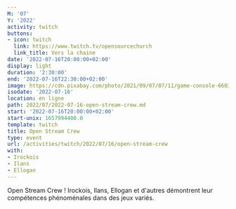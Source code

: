 ```yaml
---
M: '07'
Y: '2022'
activity: twitch
buttons:
- icon: twitch
  link: https://www.twitch.tv/opensourcechurch
  link_title: Vers la chaine
date: '2022-07-16T20:00:00+02:00'
display: light
duration: '2:30:00'
end: '2022-07-16T22:30:00+02:00'
image: https://cdn.pixabay.com/photo/2021/09/07/07/11/game-console-6603120_960_720.jpg
isodate: '2022-07-16'
location: en ligne
path: 2022/07/2022-07-16-open-stream-crew.md
start: '2022-07-16T20:00:00+02:00'
start-unix: 1657994400.0
template: twitch
title: Open Stream Crew
type: event
url: /activities/twitch/2022/07/16/open-stream-crew
with:
- Irockois
- Ilans
- Ellogan
---
```

Open Stream Crew ! Irockois, Ilans, Ellogan et d'autres démontrent leur compétences phénoménales dans des jeux variés.